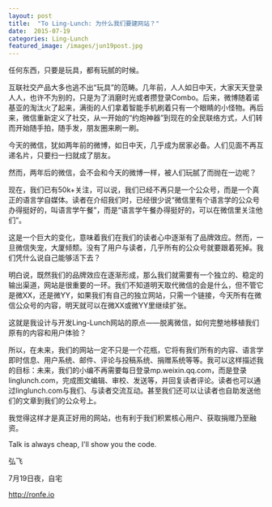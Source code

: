 ```yaml
---
layout: post
title:  "To Ling-Lunch: 为什么我们要建网站？"
date:  2015-07-19
categories: Ling-Lunch
featured_image: /images/jun19post.jpg  
---
```


任何东西，只要是玩具，都有玩腻的时候。  

互联社交产品大多也逃不出“玩具”的范畴。几年前，人人如日中天，大家天天登录人人，也许不为别的，只是为了消磨时光或者攒登录Combo。后来，微博随着诺基亚的淘汰火了起来，满街的人们拿着智能手机刷着只有一个眼睛的小怪物。再后来，微信重新定义了社交，从一开始的“约炮神器”到现在的全民联络方式，人们转而开始随手拍，随手发，朋友圈来刷一刷。  

今天的微信，犹如两年前的微博，如日中天，几乎成为居家必备。人们见面不再互递名片，只要扫一扫就成了朋友。  

然而，两年后的微信，会不会和今天的微博一样，被人们玩腻了而抛在一边呢？  

现在，我们已有50k+关注，可以说，我们已经不再只是一个公众号，而是一个真正的语言学自媒体。读者在介绍我们时，已经很少说“微信里有个语言学的公众号办得挺好的，叫语言学午餐”，而是“语言学午餐办得挺好的，可以在微信里关注他们”。  

这是一个巨大的变化，意味着我们在我们的读者心中逐渐有了品牌效应。然而，一旦微信失宠，大厦倾颓。没有了用户与读者，几乎所有的公众号就要跟着死掉。我们凭什么说自己能够活下去？  

明白说，既然我们的品牌效应在逐渐形成，那么我们就需要有一个独立的、稳定的输出渠道，网站是很重要的一环。我们不知道明天取代微信的会是什么，但不管它是微XX，还是微YY，如果我们有自己的独立网站，只需一个链接，今天所有在微信公众号的内容，明天就可以在微XX或微YY里继续扩张。  

这就是我设计与开发Ling-Lunch网站的原点——脱离微信，如何完整地移植我们原有的内容和用户体验？  

所以，在未来，我们的网站一定不只是一个花瓶，它将有我们所有的内容、语言学即时信息、用户系统、邮件、评论与投稿系统、捐赠系统等等。我可以这样描述我的目标：未来，我们的小编不再需要每日登录mp.weixin.qq.com，而是登录linglunch.com，完成图文编辑、审校、发送等，并回复读者评论。读者也可以通过linglunch.com与我们、与读者交流互动。甚至我们还可以让读者也自助发送他们的文章到我们的公众号上。  

我觉得这样才是真正好用的网站，也有利于我们积累核心用户、获取捐赠乃至融资。  

Talk is always cheap, I'll show you the code.  

弘飞

7月19日夜，自宅  

http://ronfe.io